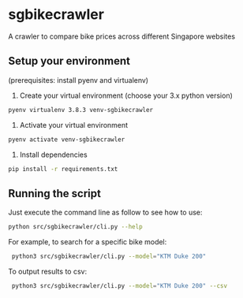 # sgbikecrawler

A crawler to compare bike prices across different Singapore websites

## Setup your environment

(prerequisites: install pyenv and virtualenv)

1. Create your virtual environment (choose your 3.x python version)

```bash
pyenv virtualenv 3.8.3 venv-sgbikecrawler
```

1. Activate your virtual environment

```bash
pyenv activate venv-sgbikecrawler
```

1. Install dependencies

```bash
pip install -r requirements.txt
```

## Running the script
Just execute the command line as follow to see how to use:

```bash
python src/sgbikecrawler/cli.py --help
```

For example, to search for a specific bike model:

```bash
 python3 src/sgbikecrawler/cli.py --model="KTM Duke 200"
```

To output results to csv:
```bash
 python3 src/sgbikecrawler/cli.py --model="KTM Duke 200" --csv
```